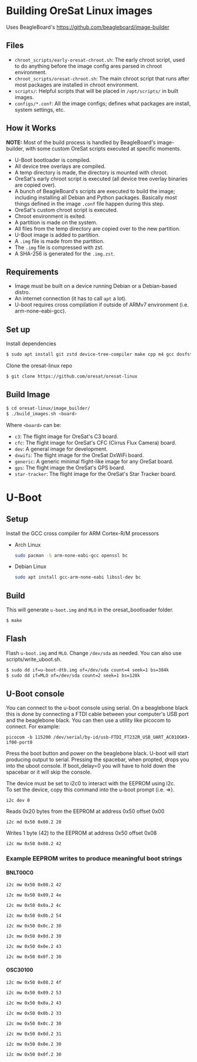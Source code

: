 # Building OreSat Linux images

Uses BeagleBoard's https://github.com/beagleboard/image-builder

## Files

- `chroot_scripts/early-oresat-chroot.sh`: The early chroot script, used to do anything before
  the image config ares parsed in chroot environment.
- `chroot_scripts/oresat-chroot.sh`: The main chroot script that runs after most packages are
  installed in chroot environment.
- `scripts/`: Helpful scripts that will be placed in `/opt/scripts/` in built images.
- `configs/*.conf`: All the image configs; defines what packages are install, system settings,
  etc.

## How it Works

**NOTE:** Most of the build process is handled by BeagleBoard's image-builder, with some custom
OreSat scripts executed at specific moments.

- U-Boot bootloader is compiled.
- All device tree overlays are compiled.
- A temp directory is made, the directory is mounted with chroot.
- OreSat's early chroot script is executed (all device tree overlay binaries are copied over).
- A bunch of BeagleBoard's scripts are executed to build the image; including installing all Debian
  and Python packages. Basically most things defined in the image `.conf` file happen during
  this step.
- OreSat's custom chroot script is executed.
- Chroot environment is exited.
- A partition is made on the system.
- All files from the temp directory are copied over to the new partition.
- U-Boot image is added to partition.
- A `.img` file is made from the partition.
- The `.img` file is compressed with zst.
- A SHA-256 is generated for the `.img.zst`.

## Requirements

- Image must be built on a device running Debian or a Debian-based distro.
- An internet connection (it has to call `apt` a lot).
- U-boot requires cross compilation if outside of ARMv7 environment (i.e. arm-none-eabi-gcc). 

## Set up

Install dependencies

```bash
$ sudo apt install git zstd device-tree-compiler make cpp m4 gcc dosfstools kpartx wget parted tree bc
```

Clone the oresat-linux repo

```bash
$ git clone https://github.com/oresat/oresat-linux
```

## Build Image

```bash
$ cd oresat-linux/image_builder/
$ ./build_images.sh <board>
```

Where `<board>` can be:

- `c3`: The flight image for OreSat's C3 board.
- `cfc`: The flight image for OreSat's CFC (Cirrus Flux Camera) board.
- `dev`: A general image for development.
- `dxwifi`: The flight image for the OreSat DxWiFi board.
- `generic`: A generic minimal flight-like image for any OreSat board.
- `gps`: The flight image the OreSat's GPS board.
- `star-tracker`: The flight image for the OreSat's Star Tracker board.

# U-Boot

## Setup

Install the GCC cross compiler for ARM Cortex-R/M processors

- Arch Linux
  ```bash
  sudo pacman -S arm-none-eabi-gcc openssl bc
  ```
- Debian Linux
  ```bash
  sudo apt install gcc-arm-none-eabi libssl-dev bc
  ```

## Build

This will generate `u-boot.img` and `MLO` in the oresat_bootloader folder.

```bash
$ make
```

## Flash

Flash `u-boot.img` and `MLO`. Change `/dev/sda` as needed. You can also use  
scripts/write_uboot.sh.
  
```bash
$ sudo dd if=u-boot-dtb.img of=/dev/sda count=4 seek=1 bs=384k
$ sudo dd if=MLO of=/dev/sda count=2 seek=1 bs=128k
```
## U-Boot console
  
You can connect to the u-boot console using serial. On a beaglebone
black this is done by connecting a FTDI cable between your computer's 
USB port and the beaglebone black. You can then use a utility like
picocom to connect. For example:
```
picocom -b 115200 /dev/serial/by-id/usb-FTDI_FT232R_USB_UART_AC01OGK9-if00-port0 
```
Press the boot button and power on the beaglebone black. U-boot will start 
producing output to serial. Pressing the spacebar, when propted, drops you 
into the uboot console. If boot_delay=0 you will have to hold down the spacebar 
or it will skip the console. 

The device must be set to i2c0 to interact with the EEPROM using i2c.   
To set the device, copy this command into the u-boot prompt (i.e. =>).   
```
i2c dev 0 
```
Reads 0x20 bytes from the EEPROM at address 0x50 offset 0x00 
```
i2c md 0x50 0x00.2 20 
```
Writes 1 byte (42) to the EEPROM at address 0x50 offset 0x08 
```
i2c mw 0x50 0x08.2 42  
```
### Example EEPROM writes to produce meaningful boot strings  
  
#### BNLT00C0 
  
```
i2c mw 0x50 0x08.2 42 
```
```
i2c mw 0x50 0x09.2 4e  
```
```
i2c mw 0x50 0x0a.2 4c  
```
```
i2c mw 0x50 0x0b.2 54  
```
```
i2c mw 0x50 0x0c.2 30  
```
```
i2c mw 0x50 0x0d.2 30  
```
```
i2c mw 0x50 0x0e.2 43  
```
```
i2c mw 0x50 0x0f.2 30  
```
  
#### OSC30100  
  
```
i2c mw 0x50 0x08.2 4f 
```
```
i2c mw 0x50 0x09.2 53 
```
```
i2c mw 0x50 0x0a.2 43 
```
```
i2c mw 0x50 0x0b.2 33 
```
```
i2c mw 0x50 0x0c.2 30 
```
```
i2c mw 0x50 0x0d.2 31 
```
```
i2c mw 0x50 0x0e.2 30 
```
```
i2c mw 0x50 0x0f.2 30 
```
